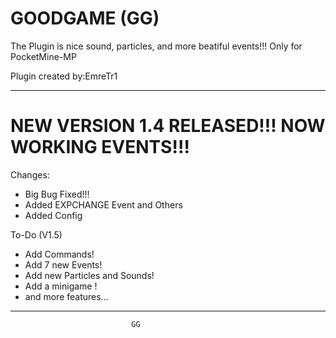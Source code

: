 #    GOODGAME (GG)

The Plugin is nice sound, particles, and more beatiful events!!! Only for PocketMine-MP

Plugin created by:EmreTr1

--------------------------------------------------------------------
# NEW VERSION 1.4 RELEASED!!! NOW WORKING EVENTS!!!

Changes:

- Big Bug Fixed!!!
- Added EXPCHANGE Event and Others
- Added Config

To-Do (V1.5)

- Add Commands!
- Add 7 new Events!
- Add new Particles and Sounds!
- Add a minigame !
- and more features...

--------------------------------------------------------------------
                           
                               GG
